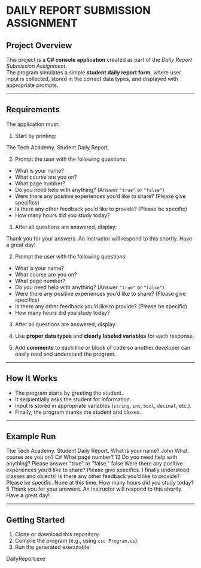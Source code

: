 # DAILY REPORT SUBMISSION ASSIGNMENT

## Project Overview
This project is a **C# console application** created as part of the *Daily Report Submission Assignment*.  
The program simulates a simple **student daily report form**, where user input is collected, stored in the correct data types, and displayed with appropriate prompts.

---

## Requirements
The application must:

1. Start by printing:

The Tech Academy.
Student Daily Report.

2. Prompt the user with the following questions:
- What is your name?
- What course are you on?
- What page number?
- Do you need help with anything? (Answer `"true"` or `"false"`)
- Were there any positive experiences you’d like to share? (Please give specifics)
- Is there any other feedback you’d like to provide? (Please be specific)
- How many hours did you study today?

3. After all questions are answered, display:

Thank you for your answers. An Instructor will respond to this shortly. Have a great day!

2. Prompt the user with the following questions:
- What is your name?
- What course are you on?
- What page number?
- Do you need help with anything? (Answer `"true"` or `"false"`)
- Were there any positive experiences you’d like to share? (Please give specifics)
- Is there any other feedback you’d like to provide? (Please be specific)
- How many hours did you study today?

3. After all questions are answered, display:

4. Use **proper data types** and **clearly labeled variables** for each response.

5. Add **comments** to each line or block of code so another developer can easily read and understand the program.

---

## How It Works
- The program starts by greeting the student.
- It sequentially asks the student for information.
- Input is stored in appropriate variables (`string`, `int`, `bool`, `decimal`, etc.).
- Finally, the program thanks the student and closes.

---

## Example Run

The Tech Academy.
Student Daily Report.
What is your name?
John
What course are you on?
C#
What page number?
12
Do you need help with anything? Please answer "true" or "false."
false
Were there any positive experiences you’d like to share? Please give specifics.
I finally understood classes and objects!
Is there any other feedback you’d like to provide? Please be specific.
None at this time.
How many hours did you study today?
5
Thank you for your answers. An Instructor will respond to this shortly. Have a great day!

---

## Getting Started
1. Clone or download this repository.  
2. Compile the program (e.g., using `csc Program.cs`).  
3. Run the generated executable:

DailyReport.exe

